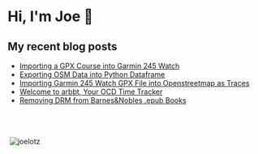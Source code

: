 <!-- <h1 align="center">Hi 👋, I'm Joe</h1>
 <h3 align="center">A systems engineer with a focus on human-to-machine interacing.</h3> -->

# Hi, I'm Joe 👋
<!--
## About me
<img align="left" src="https://brand.colostate.edu/wp-content/uploads/sites/47/2019/01/Ram-Logo-Pantone-375-768x768.jpg" width="100" /> <br />
I'm a Ph.D student at Colorado State University. <br />
I work currently as the Director of Engineering at PACCAR India Technical Center (PITC) in Pune, India. <br />
My professional and academic focus is in systems engineering. Human–machine interfaces and other people–system interactions are of particular interest.
-->

## My recent blog posts
<!-- BLOG-POST-LIST:START -->
- [Importing a GPX Course into Garmin 245 Watch](http://www.joelotz.com/blog/2021/importing-a-gpx-course-into-garmin-245-watch.html)
- [Exporting OSM Data into Python Dataframe](http://www.joelotz.com/blog/2021/exporting-osm-data-into-python-dataframe.html)
- [Importing Garmin 245 Watch GPX File into Openstreetmap as Traces](http://www.joelotz.com/blog/2021/importing-garmin-245-watch-gpx-file-into-openstreetmap-as-traces.html)
- [Welcome to arbbt, Your OCD Time Tracker](http://www.joelotz.com/blog/2021/welcome-to-arbbt-your-ocd-time-tracker.html)
- [Removing DRM from Barnes&Nobles .epub Books](http://www.joelotz.com/blog/2021/removing-drm-from-barnesnobles-epub-books.html)
<!-- BLOG-POST-LIST:END -->

<!--
## Connect with me
  <p align="left">
<a href="https://twitter.com/lotzjoe" target="blank"><img align="center" src="https://raw.githubusercontent.com/rahuldkjain/github-profile-readme-generator/master/src/images/icons/Social/twitter.svg" alt="lotzjoe" height="30" width="40" /></a>
<a href="https://linkedin.com/in/joelotz" target="blank"><img align="center" src="https://raw.githubusercontent.com/rahuldkjain/github-profile-readme-generator/master/src/images/icons/Social/linked-in-alt.svg" alt="joelotz" height="30" width="40" /></a>
</p>-->

<br /><br />
<p>&nbsp;<img align="center" src="https://github-readme-stats.vercel.app/api?username=joelotz&show_icons=true&locale=en" alt="joelotz" /></p>
